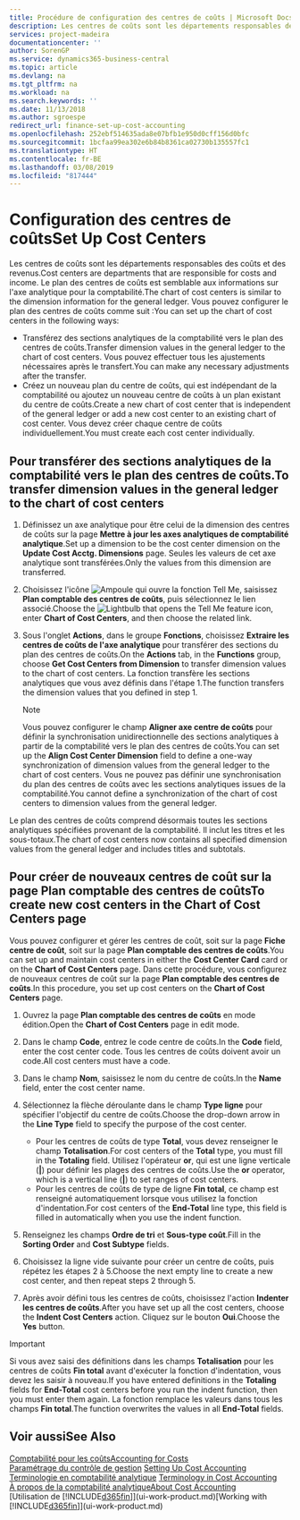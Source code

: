```yaml
---
title: Procédure de configuration des centres de coûts | Microsoft Docs
description: Les centres de coûts sont les départements responsables des coûts et des revenus. Le plan des centres de coûts est semblable aux informations sur l'axe analytique pour la comptabilité.
services: project-madeira
documentationcenter: ''
author: SorenGP
ms.service: dynamics365-business-central
ms.topic: article
ms.devlang: na
ms.tgt_pltfrm: na
ms.workload: na
ms.search.keywords: ''
ms.date: 11/13/2018
ms.author: sgroespe
redirect_url: finance-set-up-cost-accounting
ms.openlocfilehash: 252ebf514635ada8e07bfb1e950d0cff156d0bfc
ms.sourcegitcommit: 1bcfaa99ea302e6b84b8361ca02730b135557fc1
ms.translationtype: HT
ms.contentlocale: fr-BE
ms.lasthandoff: 03/08/2019
ms.locfileid: "817444"
---
```

# <a name="set-up-cost-centers"></a><span data-ttu-id="64408-104">Configuration des centres de coûts</span><span class="sxs-lookup"><span data-stu-id="64408-104">Set Up Cost Centers</span></span>
<span data-ttu-id="64408-105">Les centres de coûts sont les départements responsables des coûts et des revenus.</span><span class="sxs-lookup"><span data-stu-id="64408-105">Cost centers are departments that are responsible for costs and income.</span></span> <span data-ttu-id="64408-106">Le plan des centres de coûts est semblable aux informations sur l'axe analytique pour la comptabilité.</span><span class="sxs-lookup"><span data-stu-id="64408-106">The chart of cost centers is similar to the dimension information for the general ledger.</span></span> <span data-ttu-id="64408-107">Vous pouvez configurer le plan des centres de coûts comme suit :</span><span class="sxs-lookup"><span data-stu-id="64408-107">You can set up the chart of cost centers in the following ways:</span></span>  

-   <span data-ttu-id="64408-108">Transférez des sections analytiques de la comptabilité vers le plan des centres de coûts.</span><span class="sxs-lookup"><span data-stu-id="64408-108">Transfer dimension values in the general ledger to the chart of cost centers.</span></span> <span data-ttu-id="64408-109">Vous pouvez effectuer tous les ajustements nécessaires après le transfert.</span><span class="sxs-lookup"><span data-stu-id="64408-109">You can make any necessary adjustments after the transfer.</span></span>  
-   <span data-ttu-id="64408-110">Créez un nouveau plan du centre de coûts, qui est indépendant de la comptabilité ou ajoutez un nouveau centre de coûts à un plan existant du centre de coûts.</span><span class="sxs-lookup"><span data-stu-id="64408-110">Create a new chart of cost center that is independent of the general ledger or add a new cost center to an existing chart of cost center.</span></span> <span data-ttu-id="64408-111">Vous devez créer chaque centre de coûts individuellement.</span><span class="sxs-lookup"><span data-stu-id="64408-111">You must create each cost center individually.</span></span>  

## <a name="to-transfer-dimension-values-in-the-general-ledger-to-the-chart-of-cost-centers"></a><span data-ttu-id="64408-112">Pour transférer des sections analytiques de la comptabilité vers le plan des centres de coûts.</span><span class="sxs-lookup"><span data-stu-id="64408-112">To transfer dimension values in the general ledger to the chart of cost centers</span></span>  
1.  <span data-ttu-id="64408-113">Définissez un axe analytique pour être celui de la dimension des centres de coûts sur la page **Mettre à jour les axes analytiques de comptabilité analytique**.</span><span class="sxs-lookup"><span data-stu-id="64408-113">Set up a dimension to be the cost center dimension on the **Update Cost Acctg. Dimensions** page.</span></span> <span data-ttu-id="64408-114">Seules les valeurs de cet axe analytique sont transférées.</span><span class="sxs-lookup"><span data-stu-id="64408-114">Only the values from this dimension are transferred.</span></span>  
2.  <span data-ttu-id="64408-115">Choisissez l'icône ![Ampoule qui ouvre la fonction Tell Me](media/ui-search/search_small.png "Dites-moi ce que vous voulez faire"), saisissez **Plan comptable des centres de coûts**, puis sélectionnez le lien associé.</span><span class="sxs-lookup"><span data-stu-id="64408-115">Choose the ![Lightbulb that opens the Tell Me feature](media/ui-search/search_small.png "Tell me what you want to do") icon, enter **Chart of Cost Centers**, and then choose the related link.</span></span>  
3.  <span data-ttu-id="64408-116">Sous l'onglet **Actions**, dans le groupe **Fonctions**, choisissez **Extraire les centres de coûts de l'axe analytique** pour transférer des sections du plan des centres de coûts.</span><span class="sxs-lookup"><span data-stu-id="64408-116">On the **Actions** tab, in the **Functions** group, choose **Get Cost Centers from Dimension** to transfer dimension values to the chart of cost centers.</span></span> <span data-ttu-id="64408-117">La fonction transfère les sections analytiques que vous avez définis dans l'étape 1.</span><span class="sxs-lookup"><span data-stu-id="64408-117">The function transfers the dimension values that you defined in step 1.</span></span>  

    > [!NOTE]  
    >  <span data-ttu-id="64408-118">Vous pouvez configurer le champ **Aligner axe centre de coûts** pour définir la synchronisation unidirectionnelle des sections analytiques à partir de la comptabilité vers le plan des centres de coûts.</span><span class="sxs-lookup"><span data-stu-id="64408-118">You can set up the **Align Cost Center Dimension**  field to define a one-way synchronization of dimension values from the general ledger to the chart of cost centers.</span></span> <span data-ttu-id="64408-119">Vous ne pouvez pas définir une synchronisation du plan des centres de coûts avec les sections analytiques issues de la comptabilité.</span><span class="sxs-lookup"><span data-stu-id="64408-119">You cannot define a synchronization of the chart of cost centers to dimension values from the general ledger.</span></span>  

<span data-ttu-id="64408-120">Le plan des centres de coûts comprend désormais toutes les sections analytiques spécifiées provenant de la comptabilité. Il inclut les titres et les sous-totaux.</span><span class="sxs-lookup"><span data-stu-id="64408-120">The chart of cost centers now contains all specified dimension values from the general ledger and includes titles and subtotals.</span></span>  

## <a name="to-create-new-cost-centers-in-the-chart-of-cost-centers-page"></a><span data-ttu-id="64408-121">Pour créer de nouveaux centres de coût sur la page Plan comptable des centres de coûts</span><span class="sxs-lookup"><span data-stu-id="64408-121">To create new cost centers in the Chart of Cost Centers page</span></span>  
<span data-ttu-id="64408-122">Vous pouvez configurer et gérer les centres de coût, soit sur la page **Fiche centre de coût**, soit sur la page **Plan comptable des centres de coûts**.</span><span class="sxs-lookup"><span data-stu-id="64408-122">You can set up and maintain cost centers in either the **Cost Center Card** card or on the **Chart of Cost Centers** page.</span></span> <span data-ttu-id="64408-123">Dans cette procédure, vous configurez de nouveaux centres de coût sur la page **Plan comptable des centres de coûts**.</span><span class="sxs-lookup"><span data-stu-id="64408-123">In this procedure, you set up cost centers on the **Chart of Cost Centers** page.</span></span>  

1. <span data-ttu-id="64408-124">Ouvrez la page **Plan comptable des centres de coûts** en mode édition.</span><span class="sxs-lookup"><span data-stu-id="64408-124">Open the **Chart of Cost Centers** page in edit mode.</span></span>  
2. <span data-ttu-id="64408-125">Dans le champ **Code**, entrez le code centre de coûts.</span><span class="sxs-lookup"><span data-stu-id="64408-125">In the **Code** field, enter the cost center code.</span></span> <span data-ttu-id="64408-126">Tous les centres de coûts doivent avoir un code.</span><span class="sxs-lookup"><span data-stu-id="64408-126">All cost centers must have a code.</span></span>  
3. <span data-ttu-id="64408-127">Dans le champ **Nom**, saisissez le nom du centre de coûts.</span><span class="sxs-lookup"><span data-stu-id="64408-127">In the **Name** field, enter the cost center name.</span></span>  
4. <span data-ttu-id="64408-128">Sélectionnez la flèche déroulante dans le champ **Type ligne** pour spécifier l'objectif du centre de coûts.</span><span class="sxs-lookup"><span data-stu-id="64408-128">Choose the drop-down arrow in the **Line Type** field to specify the purpose of the cost center.</span></span>  

    - <span data-ttu-id="64408-129">Pour les centres de coûts de type **Total**, vous devez renseigner le champ **Totalisation**.</span><span class="sxs-lookup"><span data-stu-id="64408-129">For cost centers of the **Total** type, you must fill in the **Totaling** field.</span></span> <span data-ttu-id="64408-130">Utilisez l'opérateur **or**, qui est une ligne verticale (**&#124;**) pour définir les plages des centres de coûts.</span><span class="sxs-lookup"><span data-stu-id="64408-130">Use the **or** operator, which is a vertical line (**&#124;**) to set ranges of cost centers.</span></span>  
    - <span data-ttu-id="64408-131">Pour les centres de coûts de type de ligne **Fin total**, ce champ est renseigné automatiquement lorsque vous utilisez la fonction d'indentation.</span><span class="sxs-lookup"><span data-stu-id="64408-131">For cost centers of the **End-Total** line type, this field is filled in automatically when you use the indent function.</span></span>  
5.  <span data-ttu-id="64408-132">Renseignez les champs **Ordre de tri** et **Sous-type coût**.</span><span class="sxs-lookup"><span data-stu-id="64408-132">Fill in the **Sorting Order** and **Cost Subtype** fields.</span></span>  
6.  <span data-ttu-id="64408-133">Choisissez la ligne vide suivante pour créer un centre de coûts, puis répétez les étapes 2 à 5.</span><span class="sxs-lookup"><span data-stu-id="64408-133">Choose the next empty line to create a new cost center, and then repeat steps 2 through 5.</span></span>  
7.  <span data-ttu-id="64408-134">Après avoir défini tous les centres de coûts, choisissez l'action **Indenter les centres de coûts**.</span><span class="sxs-lookup"><span data-stu-id="64408-134">After you have set up all the cost centers, choose the **Indent Cost Centers** action.</span></span> <span data-ttu-id="64408-135">Cliquez sur le bouton **Oui**.</span><span class="sxs-lookup"><span data-stu-id="64408-135">Choose the **Yes** button.</span></span>  

> [!IMPORTANT]  
>  <span data-ttu-id="64408-136">Si vous avez saisi des définitions dans les champs **Totalisation** pour les centres de coûts **Fin total** avant d'exécuter la fonction d'indentation, vous devez les saisir à nouveau.</span><span class="sxs-lookup"><span data-stu-id="64408-136">If you have entered definitions in the **Totaling** fields for **End-Total** cost centers before you run the indent function, then you must enter them again.</span></span> <span data-ttu-id="64408-137">La fonction remplace les valeurs dans tous les champs **Fin total**.</span><span class="sxs-lookup"><span data-stu-id="64408-137">The function overwrites the values in all **End-Total** fields.</span></span>  

## <a name="see-also"></a><span data-ttu-id="64408-138">Voir aussi</span><span class="sxs-lookup"><span data-stu-id="64408-138">See Also</span></span>  
[<span data-ttu-id="64408-139">Comptabilité pour les coûts</span><span class="sxs-lookup"><span data-stu-id="64408-139">Accounting for Costs</span></span>](finance-manage-cost-accounting.md)  
<span data-ttu-id="64408-140">[Paramétrage du contrôle de gestion](finance-set-up-cost-accounting.md) </span><span class="sxs-lookup"><span data-stu-id="64408-140">[Setting Up Cost Accounting](finance-set-up-cost-accounting.md) </span></span>  
<span data-ttu-id="64408-141">[Terminologie en comptabilité analytique](finance-terminology-in-cost-accounting.md) </span><span class="sxs-lookup"><span data-stu-id="64408-141">[Terminology in Cost Accounting](finance-terminology-in-cost-accounting.md) </span></span>  
[<span data-ttu-id="64408-142">À propos de la comptabilité analytique</span><span class="sxs-lookup"><span data-stu-id="64408-142">About Cost Accounting</span></span>](finance-about-cost-accounting.md)  
<span data-ttu-id="64408-143">[Utilisation de [!INCLUDE[d365fin](includes/d365fin_md.md)]](ui-work-product.md)</span><span class="sxs-lookup"><span data-stu-id="64408-143">[Working with [!INCLUDE[d365fin](includes/d365fin_md.md)]](ui-work-product.md)</span></span>
